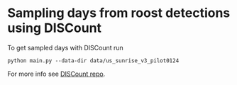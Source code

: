 # Sampling days from roost detections using DISCount

To get sampled days with DISCount run
```
python main.py --data-dir data/us_sunrise_v3_pilot0124
```

For more info see [DISCount repo](https://github.com/gperezs/DISCount).
